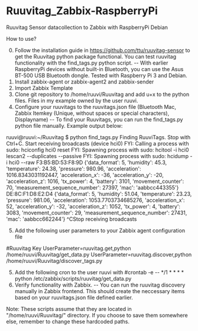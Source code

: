 # Ruuvitag_Zabbix-RaspberryPi
Ruuvitag Sensor datacollection to Zabbix with RaspberryPi Debian

How to use?

0. Follow the installation guide in https://github.com/ttu/ruuvitag-sensor to get the Ruuvitag python package functional. You can test ruuvitag functionality with the find_tags.py python script.
-- With earlier RaspberryPi devices without built-in Bluetooth, you can use the Asus BT-500 USB Bluetooth dongle. Tested with Raspberry Pi 3 and Debian.
1. Install zabbix-agent or zabbix-agent2 and zabbix-sender
2. Import Zabbix Template
3. Clone git repository to /home/ruuvi/Ruuvitag and add u+x to the python files. Files in my example owned by the user ruuvi.
4. Configure your ruuvitags to the ruuvitags.json file (Bluetooth Mac, Zabbix Itemkey (Unique, without spaces or special characters), Displayname)
-- To find your Ruuvitags, you can run the find_tags.py python file manually. Example output below:

ruuvi@ruuvi:~/Ruuvitag $ python find_tags.py
Finding RuuviTags. Stop with Ctrl+C.
Start receiving broadcasts (device hci0)
FYI: Calling a process with sudo: hciconfig hci0 reset
FYI: Spawning process with sudo: hcitool -i hci0 lescan2 --duplicates --passive
FYI: Spawning process with sudo: hcidump -i hci0 --raw
F3:B5:BD:53:F8:9D
{'data_format': 5, 'humidity': 45.3, 'temperature': 24.38, 'pressure': 980.96, 'acceleration': 1016.8343031192447, 'acceleration_x': -36, 'acceleration_y': -20, 'acceleration_z': 1016, 'tx_power': 4, 'battery': 3101, 'movement_counter': 70, 'measurement_sequence_number': 27397, 'mac': 'aabbcc443355'}
DE:8C:F1:D8:E2:D4
{'data_format': 5, 'humidity': 51.04, 'temperature': 23.23, 'pressure': 981.06, 'acceleration': 1053.7703734685276, 'acceleration_x': 52, 'acceleration_y': -32, 'acceleration_z': 1052, 'tx_power': 4, 'battery': 3083, 'movement_counter': 29, 'measurement_sequence_number': 27431, 'mac': 'aabbcc662244'}
^CStop receiving broadcasts

5. Add the following user parameters to your Zabbix agent configuration file

#Ruuvitag Key
UserParameter=ruuvitag.get,python /home/ruuvi/Ruuvitag/get_data.py
UserParameter=ruuvitag.discover,python /home/ruuvi/Ruuvitag/discover_tags.py

5. Add the following cron to the user ruuvi with #crontab -e
-- */1 * * * * python /etc/zabbix/scripts/ruuvitag/get_data.py
6. Verify functionality with Zabbix.
-- You can run the ruuvitag discovery manually in Zabbix frontend. This should create the neccessary items based on your ruuvitags.json file defined earlier.

Note: These scripts assume that they are located in "/home/ruuvi/Ruuvitag/" directory. If you choose to save them somewhere else, remember to change these hardcoded paths.